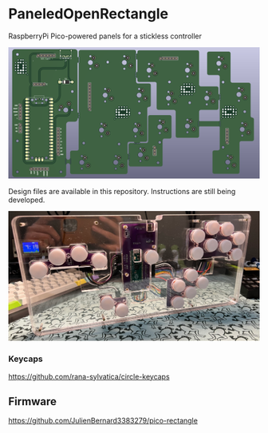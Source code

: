 # PaneledOpenRectangle
RaspberryPi Pico-powered panels for a stickless controller
  

![image](https://github.com/Armastardo/PaneledOpenRectangle/blob/main/Pictures/KicadRender.png)

Design files are available in this repository. Instructions are still being developed.

![image](https://github.com/Armastardo/PaneledOpenRectangle/blob/main/Pictures/FinishedProduct.png)

### Keycaps

https://github.com/rana-sylvatica/circle-keycaps

## Firmware

https://github.com/JulienBernard3383279/pico-rectangle